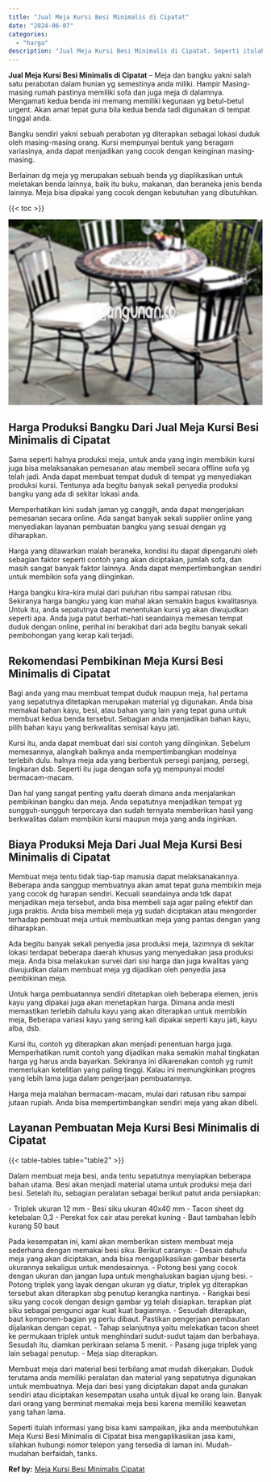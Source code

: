 ```yaml
---
title: "Jual Meja Kursi Besi Minimalis di Cipatat"
date: "2024-06-07"
categories: 
  - "harga"
description: "Jual Meja Kursi Besi Minimalis di Cipatat. Seperti itulah informasi yang bisa kami sampaikan, jika anda membutuhkan Meja Kursi Besi Minimalis di Cipatat bisa..."
---
```


**Jual Meja Kursi Besi Minimalis di Cipatat** – Meja dan bangku yakni salah satu perabotan dalam hunian yg semestinya anda miliki. Hampir Masing-masing rumah pastinya memiliki sofa dan juga meja di dalamnya. Mengamati kedua benda ini memang memiliki kegunaan yg betul-betul urgent. Akan amat tepat guna bila kedua benda tadi digunakan di tempat tinggal anda.

Bangku sendiri yakni sebuah perabotan yg diterapkan sebagai lokasi duduk oleh masing-masing orang. Kursi mempunyai bentuk yang beragam variasinya, anda dapat menjadikan yang cocok dengan keinginan masing-masing.

Berlainan dg meja yg merupakan sebuah benda yg diaplikasikan untuk meletakan benda lainnya, baik itu buku, makanan, dan beraneka jenis benda lainnya. Meja bisa dipakai yang cocok dengan kebutuhan yang dibutuhkan.

{{< toc >}}

![Jual Meja Kursi Besi Minimalis di Cipatat](/images/jual-meja-besi-murah15.png)

## Harga Produksi Bangku Dari Jual Meja Kursi Besi Minimalis di Cipatat

Sama seperti halnya produksi meja, untuk anda yang ingin membikin kursi juga bisa melaksanakan pemesanan atau membeli secara offline sofa yg telah jadi. Anda dapat membuat tempat duduk di tempat yg menyediakan produksi kursi. Tentunya ada begitu banyak sekali penyedia produksi bangku yang ada di sekitar lokasi anda.

Memperhatikan kini sudah jaman yg canggih, anda dapat mengerjakan pemesanan secara online. Ada sangat banyak sekali supplier online yang menyediakan layanan pembuatan bangku yang sesuai dengan yg diharapkan.

Harga yang ditawarkan malah beraneka, kondisi itu dapat dipengaruhi oleh sebagian faktor seperti contoh yang akan diciptakan, jumlah sofa, dan masih sangat banyak faktor lainnya. Anda dapat mempertimbangkan sendiri untuk membikin sofa yang diinginkan.

Harga bangku kira-kira mulai dari puluhan ribu sampai ratusan ribu. Sekiranya harga bangku yang kian mahal akan semakin bagus kwalitasnya. Untuk itu, anda sepatutnya dapat menentukan kursi yg akan diwujudkan seperti apa. Anda juga patut berhati-hati seandainya memesan tempat duduk dengan online, perihal ini berakibat dari ada begitu banyak sekali pembohongan yang kerap kali terjadi.

## Rekomendasi Pembikinan Meja Kursi Besi Minimalis di Cipatat

Bagi anda yang mau membuat tempat duduk maupun meja, hal pertama yang sepatutnya ditetapkan merupakan material yg digunakan. Anda bisa memakai bahan kayu, besi, atau bahan yang lain yang tepat guna untuk membuat kedua benda tersebut. Sebagian anda menjadikan bahan kayu, pilih bahan kayu yang berkwalitas semisal kayu jati.

Kursi itu, anda dapat membuat dari sisi contoh yang diinginkan. Sebelum memesannya, alangkah baiknya anda mempertimbangkan modelnya terlebih dulu. halnya meja ada yang berbentuk persegi panjang, persegi, lingkaran dsb. Seperti itu juga dengan sofa yg mempunyai model bermacam-macam.

Dan hal yang sangat penting yaitu daerah dimana anda menjalankan pembikinan bangku dan meja. Anda sepatutnya menjadikan tempat yg sungguh-sungguh terpercaya dan sudah ternyata memberikan hasil yang berkwalitas dalam membikin kursi maupun meja yang anda inginkan.

## Biaya Produksi Meja Dari Jual Meja Kursi Besi Minimalis di Cipatat

Membuat meja tentu tidak tiap-tiap manusia dapat melaksanakannya. Beberapa anda sanggup membuatnya akan amat tepat guna membikin meja yang cocok dg harapan sendiri. Kecuali seandainya anda tdk dapat menjadikan meja tersebut, anda bisa membeli saja agar paling efektif dan juga praktis. Anda bisa membeli meja yg sudah diciptakan atau mengorder terhadap pembuat meja untuk membuatkan meja yang pantas dengan yang diharapkan.

Ada begitu banyak sekali penyedia jasa produksi meja, lazimnya di sekitar lokasi terdapat beberapa daerah khusus yang menyediakan jasa produksi meja. Anda bisa melakukan survei dari sisi harga dan juga kwalitas yang diwujudkan dalam membuat meja yg dijadikan oleh penyedia jasa pembikinan meja.

Untuk harga pembuatannya sendiri ditetapkan oleh beberapa elemen, jenis kayu yang dipakai juga akan menetapkan harga. Dimana anda mesti memastikan terlebih dahulu kayu yang akan diterapkan untuk membikin meja, Beberapa variasi kayu yang sering kali dipakai seperti kayu jati, kayu alba, dsb.

Kursi itu, contoh yg diterapkan akan menjadi penentuan harga juga. Memperhatikan rumit contoh yang dijadikan maka semakin mahal tingkatan harga yg harus anda bayarkan. Sekiranya ini dikarenakan contoh yg rumit memerlukan ketelitian yang paling tinggi. Kalau ini memungkinkan progres yang lebih lama juga dalam pengerjaan pembuatannya.

Harga meja malahan bermacam-macam, mulai dari ratusan ribu sampai jutaan rupiah. Anda bisa mempertimbangkan sendiri meja yang akan dibeli.

## Layanan Pembuatan Meja Kursi Besi Minimalis di Cipatat

{{< table-tables table="table2" >}}

Dalam membuat meja besi, anda tentu sepatutnya menyiapkan beberapa bahan utama. Besi akan menjadi material utama untuk produksi meja dari besi. Setelah itu, sebagian peralatan sebagai berikut patut anda persiapkan:

\- Triplek ukuran 12 mm - Besi siku ukuran 40x40 mm - Tacon sheet dg ketebalan 0,3 - Perekat fox cair atau perekat kuning - Baut tambahan lebih kurang 50 baut

Pada kesempatan ini, kami akan memberikan sistem membuat meja sederhana dengan memakai besi siku. Berikut caranya: - Desain dahulu meja yang akan diciptakan, anda bisa mengaplikasikan gambar beserta ukurannya sekaligus untuk mendesainnya. - Potong besi yang cocok dengan ukuran dan jangan lupa untuk menghaluskan bagian ujung besi. - Potong triplek yang layak dengan ukuran yg diatur, triplek yg diterapkan tersebut akan diterapkan sbg penutup kerangka nantinya. - Rangkai besi siku yang cocok dengan design gambar yg telah disiapkan. terapkan plat siku sebagai pengunci agar kuat kuat bagiannya. - Sesudah diterapkan, baut komponen-bagian yg perlu dibaut. Pastikan pengerjaan pembautan dijalankan dengan cepat. - Tahap selanjutnya yaitu melekatkan tacon sheet ke permukaan triplek untuk menghindari sudut-sudut tajam dan berbahaya. Sesudah itu, diamkan perkiraan selama 5 menit. - Pasang juga triplek yang lain sebagai penutup. - Meja siap diterapkan.

Membuat meja dari material besi terbilang amat mudah dikerjakan. Duduk terutama anda memiliki peralatan dan material yang sepatutnya digunakan untuk membuatnya. Meja dari besi yang diciptakan dapat anda gunakan sendiri atau diciptakan kesempatan usaha untuk dijual ke orang lain. Banyak dari orang yang berminat memakai meja besi karena memiliki keawetan yang tahan lama.

Seperti itulah informasi yang bisa kami sampaikan, jika anda membutuhkan Meja Kursi Besi Minimalis di Cipatat bisa mengaplikasikan jasa kami, silahkan hubungi nomor telepon yang tersedia di laman ini. Mudah-mudahan berfaidah, tanks.

**Ref by:** [Meja Kursi Besi Minimalis Cipatat](https://id.wikipedia.org/wiki/Meja)
